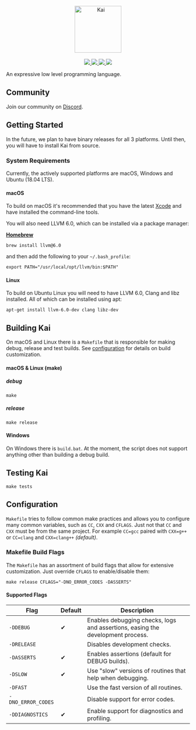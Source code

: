 <p align="center">
  <img src="https://user-images.githubusercontent.com/1977704/40034764-627d71d8-5839-11e8-8049-59d932345e21.png" alt="Kai" height="128px"></img>
  <br>
  <br>
  <a href="https://circleci.com/gh/kai-language/kai-c/tree/master">
    <img src="https://circleci.com/gh/kai-language/kai-c/tree/master.svg?style=shield"></img>
  </a>
  <a href="https://travis-ci.org/kai-language/kai-c">
    <img src="https://travis-ci.org/kai-language/kai-c.svg?branch=master"></img>
  </a>
  <a href="https://ci.appveyor.com/project/BrettRToomey/kai-c">
    <img src="https://ci.appveyor.com/api/projects/status/github/kai-language/kai-c?branch=master&svg=true"></img>
  </a>
  <a href="https://discord.gg/jevNkRd">
    <img src="https://img.shields.io/discord/443582991898378240.svg"></img>
  </a>
</p>

An expressive low level programming language.

## Community
Join our community on [Discord](https://discord.gg/jevNkRd).

## Getting Started
In the future, we plan to have binary releases for all 3 platforms. Until then, you will have to install Kai from source.

### System Requirements
Currently, the actively supported platforms are macOS, Windows and Ubuntu (18.04 LTS).
#### macOS
To build on macOS it's recommended that you have the latest [Xcode](https://developer.apple.com/xcode/downloads/) and have installed the command-line tools.

You will also need LLVM 6.0, which can be installed via a package manager:

**[Homebrew](https://brew.sh/)**
```
brew install llvm@6.0
```
and then add the following to your `~/.bash_profile`:
```
export PATH="/usr/local/opt/llvm/bin:$PATH"
```

#### Linux
To build on Ubuntu Linux you will need to have LLVM 6.0, Clang and libz installed. All of which can be installed using apt:

```
apt-get install llvm-6.0-dev clang libz-dev 
```

## Building Kai
On macOS and Linux there is a `Makefile` that is responsible for making debug, release and test builds. See [configuration](#congiuration) for details on build customization.

#### macOS & Linux (make)
##### debug
```
make
```

##### release
```
make release
```

#### Windows
On Windows there is `build.bat`. At the moment, the script does not support anything other than building a debug build.

## Testing Kai
```
make tests
```

## Configuration
`Makefile` tries to follow common make practices and allows you to configure many common variables, such as `CC`, `CXX` and `CFLAGS`. Just not that `CC` and `CXX` must be from the same project. For example `CC=gcc` paired with `CXX=g++` or `CC=clang` and `CXX=clang++` *(default)*. 

### Makefile Build Flags
The `Makefile` has an assortment of build flags that allow for extensive customization. Just override `CFLAGS` to enable/disable them:

```
make release CFLAGS="-DNO_ERROR_CODES -DASSERTS"
```

#### Supported Flags

| Flag               | Default | Description                                                                    |
| ------------------ | ------- | ------------------------------------------------------------------------------ |
| `-DDEBUG`          | ✔       | Enables debugging checks, logs and assertions, easing the development process. |
| `-DRELEASE`        |         | Disables development checks.                                                   |
| `-DASSERTS`        | ✔       | Enables assertions (default for DEBUG builds).                                 |
| `-DSLOW`           | ✔       | Use "slow" versions of routines that help when debugging.                      |
| `-DFAST`           |         | Use the fast version of all routines.                                          |
| `-DNO_ERROR_CODES` |         | Disable support for error codes.                                               |
| `-DDIAGNOSTICS`    | ✔       | Enable support for diagnostics and profiling.                                  |

